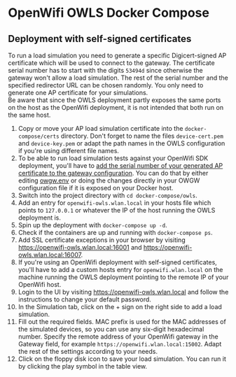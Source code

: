 # OpenWifi OWLS Docker Compose
## Deployment with self-signed certificates
To run a load simulation you need to generate a specific Digicert-signed AP certificate which will be used to connect to the gateway. The certificate serial number has to start with the digits `53494d` since otherwise the gateway won't allow a load simulation. The rest of the serial number and the specified redirector URL can be chosen randomly. You only need to generate one AP certificate for your simulations.  
Be aware that since the OWLS deployment partly exposes the same ports on the host as the OpenWifi deployment, it is not intended that both run on the same host.
1. Copy or move your AP load simulation certificate into the `docker-compose/certs` directory. Don't forget to name the files `device-cert.pem` and `device-key.pem` or adapt the path names in the OWLS configuration if you're using different file names.
2. To be able to run load simulation tests against your OpenWifi SDK deployment, you'll have to [add the serial number of your generated AP certificate to the gateway configuration](https://github.com/Telecominfraproject/wlan-cloud-owls#prepare-your-openwifi-gateway). You can do that by either editing [owgw.env](../owgw.env) or doing the changes directly in your OWGW configuration file if it is exposed on your Docker host.
3. Switch into the project directory with `cd docker-compose/owls`.
4. Add an entry for `openwifi-owls.wlan.local` in your hosts file which points to `127.0.0.1` or whatever the IP of the host running the OWLS deployment is.
5. Spin up the deployment with `docker-compose up -d`.
6. Check if the containers are up and running with `docker-compose ps`.
7. Add SSL certificate exceptions in your browser by visiting https://openwifi-owls.wlan.local:16001 and https://openwifi-owls.wlan.local:16007.
8. If you're using an OpenWifi deployment with self-signed certificates, you'll have to add a custom hosts entry for `openwifi.wlan.local` on the machine running the OWLS deployment pointing to the remote IP of your OpenWifi host.
9. Login to the UI by visiting https://openwifi-owls.wlan.local and follow the instructions to change your default password.
10. In the Simulation tab, click on the + sign on the right side to add a load simulation.
11. Fill out the required fields. MAC prefix is used for the MAC addresses of the simulated devices, so you can use any six-digit hexadecimal number. Specify the remote address of your OpenWifi gateway in the Gateway field, for example `https://openwifi.wlan.local:15002`. Adapt the rest of the settings according to your needs.
12. Click on the floppy disk icon to save your load simulation. You can run it by clicking the play symbol in the table view.
